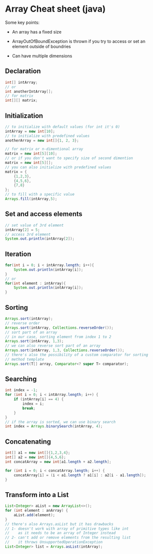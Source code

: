 # Array Cheat sheet (java)

Some key points:

- An array has a fixed size

- ArrayOutOfBoundException is thrown if you try to access or set an element outside of boundries

- Can have multiple dimensions



## Declaration

```java
int[] intArray;
// or
int anotherIntArray[];
// for matrix
int[][] matrix;
```

## Initialization

```java
// to initialize with default values (for int it's 0)
intArray = new int[10];
// to initialize with predefined values
anotherArray = new int[]{1, 2, 3};

// for matrix or n-dimentional array
matrix = new int[5][10];
// or if you don't want to specify size of second dimention
matrix = new int[5][]; 
// you can also initialize with predefined values
matrix = {
    {1,2,3},
    {4,5,6},
    {7,8}
};
// to fill with a specific value
Arrays.fill(intArray,5);
```

## Set and access elements

```java
// set value of 3rd element
intArray[2] = 5;
// access 3rd element
System.out.println(intArray[2]);
```

## Iteration

```java
for(int i = 0; i < intArray.length; i++){
    System.out.println(intArray[i]);
}
// or
for(int element : intArray){
    System.out.println(intArray[i]);
}
```

## Sorting

```java
Arrays.sort(intArray);
// reverse order
Arrays.sort(intArray, Collections.reverseOrder());
// sort part of an array
// in our case, sorting element from index 1 to 2
Arrays.sort(intArray, 1,3);
// we can also reverse sort part of an array
Arrays.sort(intArray, 1,3, Collections.reverseOrder());
// there's also the possibility of a custom comparator for sorting
// method template
Arrays.sort(T[] array, Comparator<? super T> comparator);
```

## Searching

```java
int index = -1;
for (int i = 0; i < intArray.length; i++) {
    if (intArray[i] == 4) {
        index = i;
        break;
    }
}
// if the array is sorted, we can use binary search
int index = Arrays.binarySearch(intArray, 4);
```

## Concatenating

```java
int[] a1 = new int[]{1,2,3,4};
int[] a2 = new int[]{4,5,6};
int concatArray = new int[a1.length + a2.length];

for (int i = 0; i < concatArray.length; i++) {
    concatArray[i] = (i < a1.length ? a1[i] : a2[i - a1.length]);
}
```

## Transform into a List

```java
List<Integer> aList = new ArrayList<>();
for (int element : anArray) {
    aList.add(element);
}
// there's also Arrays.asList but it has drawbacks
// 1- doesn't work with array of primitive types like int
//    as it needs to be an array of Integer instead
// 2- can't add or remove elements from the resulting list
//    it throws UnsupportedOperationException
List<Integer> list = Arrays.asList(intArray);
```
